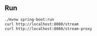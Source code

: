 ## Run
```bash
./mvnw spring-boot:run
curl http://localhost:8080/stream
curl http://localhost:8080/stream-proxy
```
